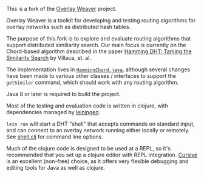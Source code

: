 This is a fork of the [Overlay Weaver](https://github.com/shudo/overlayweaver) project.

Overlay Weaver is a toolkit for developing and testing routing algorithms for overlay networks
such as distributed hash tables.

The purpose of this fork is to explore and evaluate routing algorithms that support
distributed similiarity search.  Our main focus is currently on the Chord-based
algorithm described in the paper [Hamming DHT: Taming the Similarity Search](http://ce-resd.facom.ufms.br/sbrc/2012/ST4_2.pdf)
by Villaca, et. al.

The implementation lives in [`HammingChord.java`](https://github.com/mine-code/overlayweaver/blob/master/src/ow/routing/chord/HammingChord.java),
although several changes have been made to various other classes / interfaces to support the
`getSimilar` command, which should work with any routing algorithm.

Java 8 or later is required to build the project.

Most of the testing and evaluation code is written in clojure, with dependencies managed by
[leiningen](http://leiningen.org/).  

`lein run` will start a DHT "shell" that accepts commands on standard input, and can connect to
an overlay network running either locally or remotely.  
See [shell.clj](https://github.com/mine-code/overlayweaver/blob/master/clj/src/hamming_dht/shell.clj) 
for command line options.
 
Much of the clojure code is designed to be used at a REPL, so it's recommended that you set up a
clojure editor with REPL integration.  [Cursive](http://cursive-ide.com) is an excellent (non-free)
choice, as it offers very flexible debugging and editing tools for Java as well as clojure.
